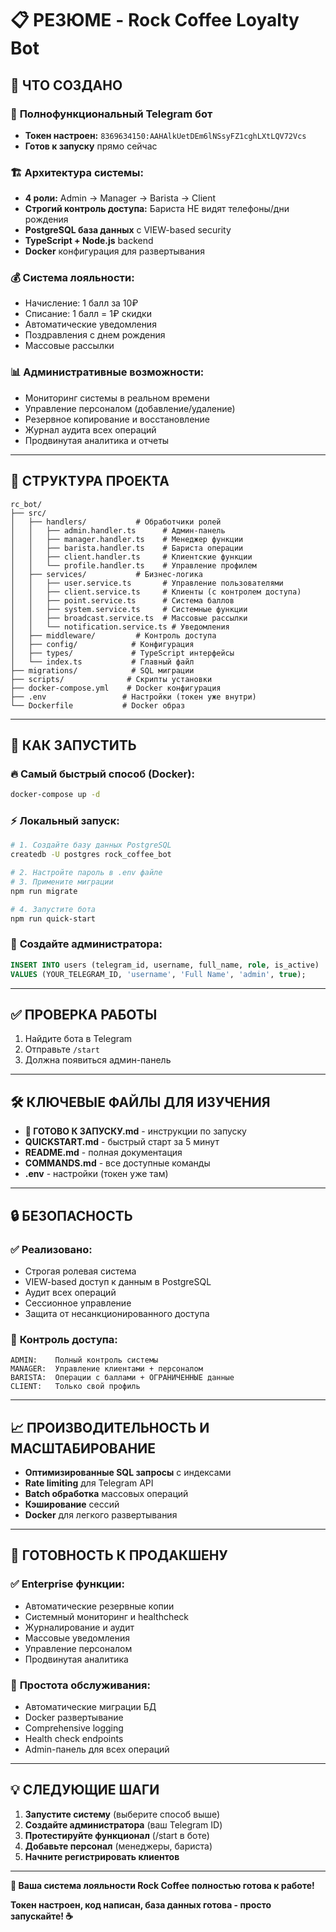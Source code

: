 # 📋 РЕЗЮМЕ - Rock Coffee Loyalty Bot

## 🎯 ЧТО СОЗДАНО

### 🤖 **Полнофункциональный Telegram бот**
- **Токен настроен:** `8369634150:AAHAlkUetDEm6lNSsyFZ1cghLXtLQV72Vcs`
- **Готов к запуску** прямо сейчас

### 🏗️ **Архитектура системы:**
- **4 роли:** Admin → Manager → Barista → Client
- **Строгий контроль доступа:** Бариста НЕ видят телефоны/дни рождения
- **PostgreSQL база данных** с VIEW-based security
- **TypeScript + Node.js** backend
- **Docker** конфигурация для развертывания

### 💰 **Система лояльности:**
- Начисление: 1 балл за 10₽
- Списание: 1 балл = 1₽ скидки
- Автоматические уведомления
- Поздравления с днем рождения
- Массовые рассылки

### 📊 **Административные возможности:**
- Мониторинг системы в реальном времени
- Управление персоналом (добавление/удаление)
- Резервное копирование и восстановление
- Журнал аудита всех операций
- Продвинутая аналитика и отчеты

---

## 📁 СТРУКТУРА ПРОЕКТА

```
rc_bot/
├── src/
│   ├── handlers/           # Обработчики ролей
│   │   ├── admin.handler.ts      # Админ-панель
│   │   ├── manager.handler.ts    # Менеджер функции
│   │   ├── barista.handler.ts    # Бариста операции
│   │   ├── client.handler.ts     # Клиентские функции
│   │   └── profile.handler.ts    # Управление профилем
│   ├── services/           # Бизнес-логика
│   │   ├── user.service.ts       # Управление пользователями
│   │   ├── client.service.ts     # Клиенты (с контролем доступа)
│   │   ├── point.service.ts      # Система баллов
│   │   ├── system.service.ts     # Системные функции
│   │   ├── broadcast.service.ts  # Массовые рассылки
│   │   └── notification.service.ts # Уведомления
│   ├── middleware/         # Контроль доступа
│   ├── config/            # Конфигурация
│   ├── types/             # TypeScript интерфейсы
│   └── index.ts           # Главный файл
├── migrations/            # SQL миграции
├── scripts/              # Скрипты установки
├── docker-compose.yml    # Docker конфигурация
├── .env                 # Настройки (токен уже внутри)
└── Dockerfile           # Docker образ
```

---

## 🚀 КАК ЗАПУСТИТЬ

### 🔥 **Самый быстрый способ (Docker):**
```bash
docker-compose up -d
```

### ⚡ **Локальный запуск:**
```bash
# 1. Создайте базу данных PostgreSQL
createdb -U postgres rock_coffee_bot

# 2. Настройте пароль в .env файле
# 3. Примените миграции
npm run migrate

# 4. Запустите бота
npm run quick-start
```

### 👤 **Создайте администратора:**
```sql
INSERT INTO users (telegram_id, username, full_name, role, is_active) 
VALUES (YOUR_TELEGRAM_ID, 'username', 'Full Name', 'admin', true);
```

---

## ✅ ПРОВЕРКА РАБОТЫ

1. Найдите бота в Telegram
2. Отправьте `/start`
3. Должна появиться админ-панель

---

## 🛠️ КЛЮЧЕВЫЕ ФАЙЛЫ ДЛЯ ИЗУЧЕНИЯ

- **🚀 ГОТОВО К ЗАПУСКУ.md** - инструкции по запуску
- **QUICKSTART.md** - быстрый старт за 5 минут  
- **README.md** - полная документация
- **COMMANDS.md** - все доступные команды
- **.env** - настройки (токен уже там)

---

## 🔒 БЕЗОПАСНОСТЬ

### ✅ **Реализовано:**
- Строгая ролевая система
- VIEW-based доступ к данным в PostgreSQL
- Аудит всех операций
- Сессионное управление
- Защита от несанкционированного доступа

### 🔐 **Контроль доступа:**
```
ADMIN:    Полный контроль системы
MANAGER:  Управление клиентами + персоналом  
BARISTA:  Операции с баллами + ОГРАНИЧЕННЫЕ данные
CLIENT:   Только свой профиль
```

---

## 📈 ПРОИЗВОДИТЕЛЬНОСТЬ И МАСШТАБИРОВАНИЕ

- **Оптимизированные SQL запросы** с индексами
- **Rate limiting** для Telegram API
- **Batch обработка** массовых операций
- **Кэширование** сессий
- **Docker** для легкого развертывания

---

## 🎯 ГОТОВНОСТЬ К ПРОДАКШЕНУ

### ✅ **Enterprise функции:**
- Автоматические резервные копии
- Системный мониторинг и healthcheck
- Журналирование и аудит
- Массовые уведомления
- Управление персоналом
- Продвинутая аналитика

### 🔧 **Простота обслуживания:**
- Автоматические миграции БД
- Docker развертывание
- Comprehensive logging
- Health check endpoints
- Admin-панель для всех операций

---

## 💡 СЛЕДУЮЩИЕ ШАГИ

1. **Запустите систему** (выберите способ выше)
2. **Создайте администратора** (ваш Telegram ID)
3. **Протестируйте функционал** (/start в боте)
4. **Добавьте персонал** (менеджеры, бариста)
5. **Начните регистрировать клиентов**

---

**🚀 Ваша система лояльности Rock Coffee полностью готова к работе!**

**Токен настроен, код написан, база данных готова - просто запускайте! ☕**